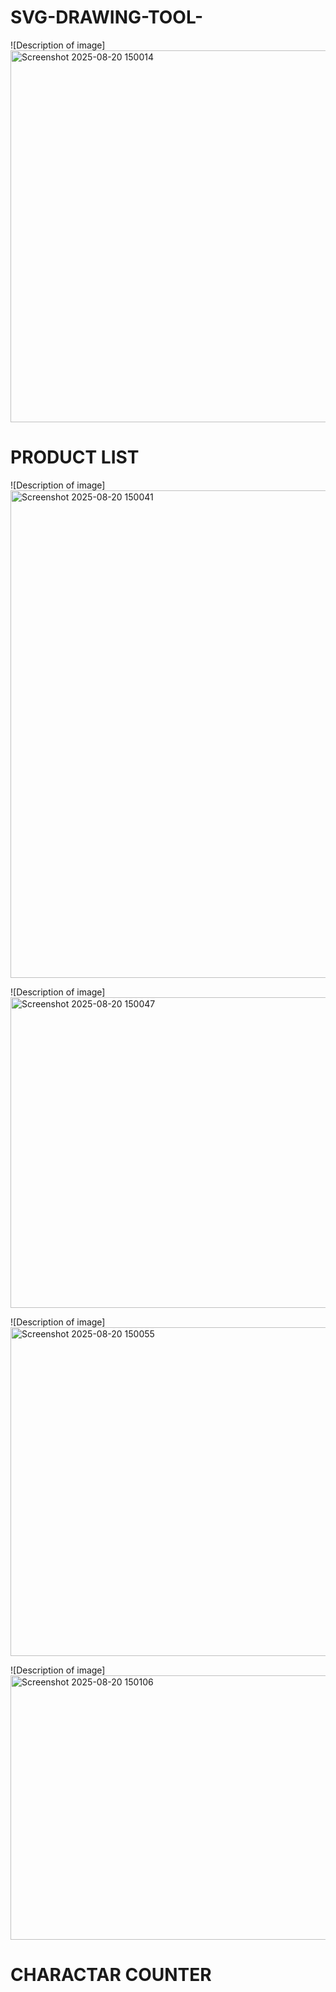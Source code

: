 # SVG-DRAWING-TOOL-
![Description of image]<img width="912" height="595" alt="Screenshot 2025-08-20 150014" src="https://github.com/user-attachments/assets/dbd24cc8-4eff-4c45-bdf5-37ca36081b1e" />
# PRODUCT LIST
![Description of image]<img width="782" height="780" alt="Screenshot 2025-08-20 150041" src="https://github.com/user-attachments/assets/84ce9cc6-0043-46b1-a6a4-bae86862ec94" />

![Description of image]<img width="680" height="497" alt="Screenshot 2025-08-20 150047" src="https://github.com/user-attachments/assets/8406a58d-31a5-41c3-bdd2-58279f6cb268" />

![Description of image]<img width="726" height="526" alt="Screenshot 2025-08-20 150055" src="https://github.com/user-attachments/assets/a99538d6-7e43-4ae3-b1dc-2982e2b2b620" />

![Description of image]<img width="801" height="423" alt="Screenshot 2025-08-20 150106" src="https://github.com/user-attachments/assets/0caf9298-4520-4fcd-9bdb-6a09adc6c0d9" />

# CHARACTAR COUNTER

